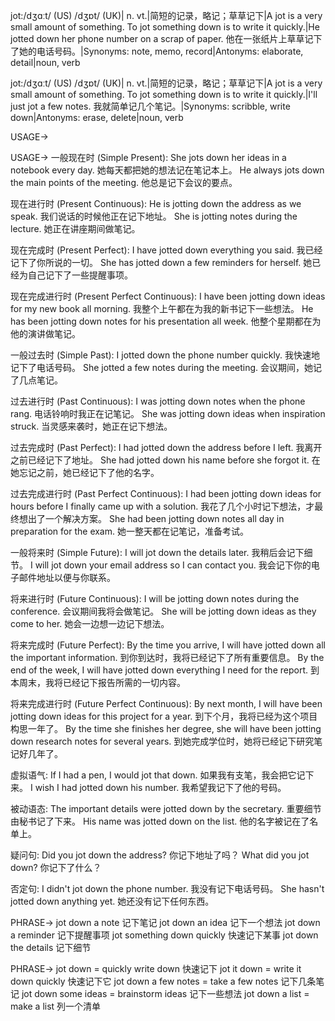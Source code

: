 jot:/dʒɑːt/ (US) /dʒɒt/ (UK)| n. vt.|简短的记录，略记；草草记下|A jot is a very small amount of something.  To jot something down is to write it quickly.|He jotted down her phone number on a scrap of paper. 他在一张纸片上草草记下了她的电话号码。|Synonyms: note, memo, record|Antonyms: elaborate, detail|noun, verb

jot:/dʒɑːt/ (US) /dʒɒt/ (UK)| n. vt.|简短的记录，略记；草草记下|A jot is a very small amount of something.  To jot something down is to write it quickly.|I'll just jot a few notes. 我就简单记几个笔记。|Synonyms: scribble, write down|Antonyms: erase, delete|noun, verb


USAGE->

USAGE->
一般现在时 (Simple Present):
She jots down her ideas in a notebook every day. 她每天都把她的想法记在笔记本上。
He always jots down the main points of the meeting. 他总是记下会议的要点。

现在进行时 (Present Continuous):
He is jotting down the address as we speak. 我们说话的时候他正在记下地址。
She is jotting notes during the lecture. 她正在讲座期间做笔记。

现在完成时 (Present Perfect):
I have jotted down everything you said. 我已经记下了你所说的一切。
She has jotted down a few reminders for herself. 她已经为自己记下了一些提醒事项。

现在完成进行时 (Present Perfect Continuous):
I have been jotting down ideas for my new book all morning. 我整个上午都在为我的新书记下一些想法。
He has been jotting down notes for his presentation all week. 他整个星期都在为他的演讲做笔记。

一般过去时 (Simple Past):
I jotted down the phone number quickly. 我快速地记下了电话号码。
She jotted a few notes during the meeting. 会议期间，她记了几点笔记。

过去进行时 (Past Continuous):
I was jotting down notes when the phone rang.  电话铃响时我正在记笔记。
She was jotting down ideas when inspiration struck.  当灵感来袭时，她正在记下想法。

过去完成时 (Past Perfect):
I had jotted down the address before I left. 我离开之前已经记下了地址。
She had jotted down his name before she forgot it.  在她忘记之前，她已经记下了他的名字。

过去完成进行时 (Past Perfect Continuous):
I had been jotting down ideas for hours before I finally came up with a solution. 我花了几个小时记下想法，才最终想出了一个解决方案。
She had been jotting down notes all day in preparation for the exam.  她一整天都在记笔记，准备考试。

一般将来时 (Simple Future):
I will jot down the details later. 我稍后会记下细节。
I will jot down your email address so I can contact you. 我会记下你的电子邮件地址以便与你联系。


将来进行时 (Future Continuous):
I will be jotting down notes during the conference.  会议期间我将会做笔记。
She will be jotting down ideas as they come to her.  她会一边想一边记下想法。

将来完成时 (Future Perfect):
By the time you arrive, I will have jotted down all the important information.  到你到达时，我将已经记下了所有重要信息。
By the end of the week, I will have jotted down everything I need for the report.  到本周末，我将已经记下报告所需的一切内容。

将来完成进行时 (Future Perfect Continuous):
By next month, I will have been jotting down ideas for this project for a year. 到下个月，我将已经为这个项目构思一年了。
By the time she finishes her degree, she will have been jotting down research notes for several years.  到她完成学位时，她将已经记下研究笔记好几年了。

虚拟语气:
If I had a pen, I would jot that down. 如果我有支笔，我会把它记下来。
I wish I had jotted down his number. 我希望我记下了他的号码。

被动语态:
The important details were jotted down by the secretary. 重要细节由秘书记了下来。
His name was jotted down on the list. 他的名字被记在了名单上。


疑问句:
Did you jot down the address? 你记下地址了吗？
What did you jot down? 你记下了什么？

否定句:
I didn't jot down the phone number. 我没有记下电话号码。
She hasn't jotted down anything yet. 她还没有记下任何东西。


PHRASE->
jot down a note  记下笔记
jot down an idea  记下一个想法
jot down a reminder  记下提醒事项
jot something down quickly  快速记下某事
jot down the details  记下细节

PHRASE->
jot down = quickly write down 快速记下
jot it down = write it down quickly  快速记下它
jot down a few notes = take a few notes  记下几条笔记
jot down some ideas = brainstorm ideas  记下一些想法
jot down a list = make a list  列一个清单

